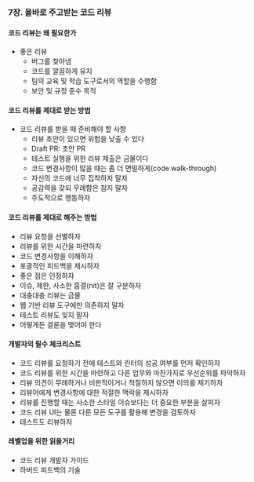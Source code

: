 ### 7장. 올바로 주고받는 코드 리뷰

#### 코드 리뷰는 왜 필요한가
- 좋은 리뷰
  - 버그를 찾아냄
  - 코드를 깔끔하게 유지
  - 팀의 교육 및 학습 도구로서의 역할을 수행함 
  - 보안 및 규정 준수 목적 

#### 코드 리뷰를 제대로 받는 방법
- 코드 리뷰를 받을 때 준비해야 할 사항 
  - 리뷰 초안이 있으면 위험을 낮출 수 있다 
  - Draft PR: 초안 PR 
  - 테스트 실행을 위한 리뷰 제출은 금물이다 
  - 코드 변경사항이 많을 때는 좀 더 면밀하게(code walk-through)
  - 자신의 코드에 너무 집착하지 말자 
  - 공감력을 갖되 무례함은 참지 말자 
  - 주도적으로 행동하자

#### 코드 리뷰를 제대로 해주는 방법
- 리뷰 요청을 선별하자 
- 리뷰를 위한 시간을 마련하자 
- 코드 변경사항을 이해하자
- 포괄적인 피드백을 제시하자 
- 좋은 점은 인정하자 
- 이슈, 제한, 사소한 흠결(nit)은 잘 구분하자 
- 대충대충 리뷰는 금물 
- 웹 기반 리뷰 도구에만 의존하지 말자 
- 테스트 리뷰도 잊지 말자 
- 어떻게든 결론을 맺어야 한다

#### 개발자의 필수 체크리스트
- 코드 리뷰를 요청하기 전에 테스트와 린터의 성공 여부를 먼저 확인하자
- 코드 리뷰를 위한 시간을 마련하고 다른 업무와 마찬가지로 우선순위를 파악하자
- 리뷰 의견이 무례하거나 비판적이거나 적절하지 않으면 이의를 제기하자
- 리뷰어에게 변경사항에 대한 적절한 맥락을 제시하자
- 리뷰를 진행할 때는 사소한 스타일 이슈보다는 더 중요한 부분을 살피자
- 코드 리뷰 UI는 물론 다른 모든 도구를 활용해 변경을 검토하자
- 테스트도 리뷰하자 

#### 레벨업을 위한 읽을거리 
- 코드 리뷰 개발자 가이드
- 하버드 피드백의 기술 